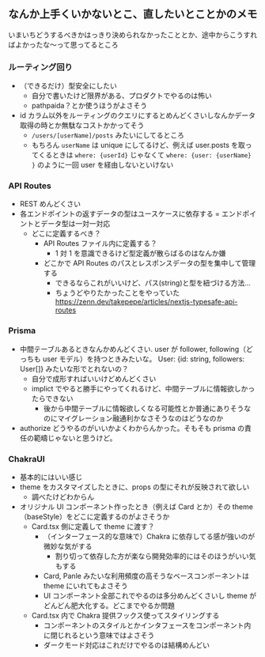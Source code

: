 ## なんか上手くいかないとこ、直したいとことかのメモ

いまいちどうするべきかはっきり決められなかったこととか、途中からこうすればよかったな～って思ってるところ

### ルーティング回り

- （できるだけ）型安全にしたい
  - 自分で書いたけど限界がある、プロダクトでやるのは怖い
  - pathpaida？とか使うほうがよさそう
- id カラム以外をルーティングのクエリにするとめんどくさいしなんかデータ取得の時とか無駄なコストかかってそう
  - `/users/[userName]/posts` みたいにしてるところ
  - もちろん `userName` は unique にしてるけど、例えば user.posts を取ってくるときは `where: {userId}` じゃなくて `where: {user: {userName} }` のように一回 user を経由しないといけない

### API Routes

- REST めんどくさい
- 各エンドポイントの返すデータの型はユースケースに依存する = エンドポイントとデータ型は一対一対応
  - どこに定義するべき？
    - API Routes ファイル内に定義する？
      - 1 対 1 を意識できるけど型定義が散らばるのはなんか嫌
    - どこかで API Routes のパスとレスポンスデータの型を集中して管理する
      - できるならこれがいいけど、パス(string)と型を紐づける方法...
      - ちょうどやりたかったことをやっていた https://zenn.dev/takepepe/articles/nextjs-typesafe-api-routes

### Prisma

- 中間テーブルあるときなんかめんどくさい. user が follower, following（どっちも user モデル）を持つときみたいな。 User: {id: string, followers: User[]} みたいな形でとれないの？
  - 自分で成形すればいいけどめんどくさい
  - implict でやると勝手にやってくれるけど、中間テーブルに情報欲しかったらできない
    - 後から中間テーブルに情報欲しくなる可能性とか普通にありそうなのにマイグレーション融通利かなさそうなのはどうなのか
- authorize どうやるのがいいかよくわからんかった。そもそも prisma の責任の範疇じゃないと思うけど。

### ChakraUI

- 基本的にはいい感じ
- theme をカスタマイズしたときに、props の型にそれが反映されて欲しい
  - 調べたけどわからん
- オリジナル UI コンポーネント作ったとき（例えば Card とか）その theme（baseStyle）をどこに定義するのがよさそうか
  - Card.tsx 側に定義して theme に渡す？
    - （インターフェース的な意味で）Chakra に依存してる感が強いのが微妙な気がする
      - 割り切って依存した方が楽なら開発効率的にはそのほうがいい気もする
    - Card, Panle みたいな利用頻度の高そうなベースコンポーネントは theme にいれてもよさそう
    - UI コンポーネント全部これでやるのは多分めんどくさいし theme がどんどん肥大化する。どこまでやるか問題
  - Card.tsx 内で Chakra 提供フックス使ってスタイリングする
    - コンポーネントのスタイルとかインタフェースをコンポーネント内に閉じれるという意味ではよさそう
    - ダークモード対応はこれだけでやるのは結構めんどい

